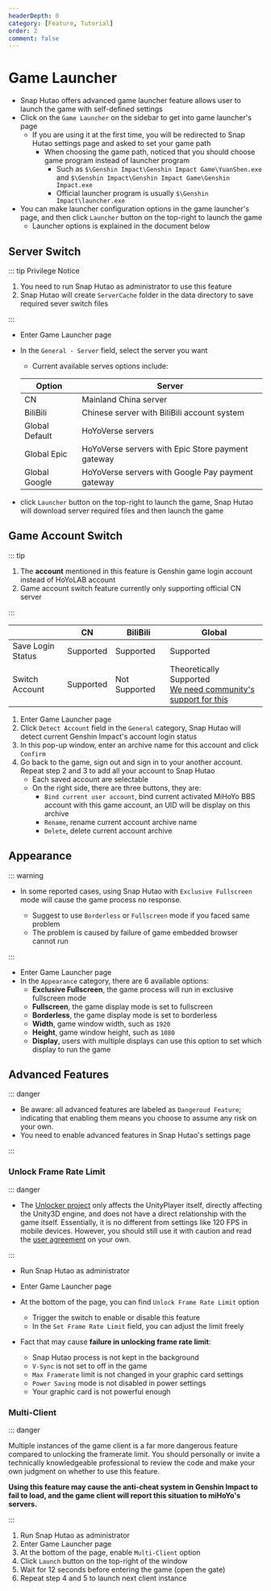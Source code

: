```yaml
---
headerDepth: 0
category: [Feature, Tutorial]
order: 2
comment: false
---
```


# Game Launcher

- Snap Hutao offers advanced game launcher feature allows user to launch the game with self-defined settings
- Click on the `Game Launcher` on the sidebar to get into game launcher's page
  - If you are using it at the first time, you will be redirected to Snap Hutao settings page and asked to set your game path
    - When choosing the game path, noticed that you should choose game program instead of launcher program
      - Such as `$\Genshin Impact\Genshin Impact Game\YuanShen.exe` and `$\Genshin Impact\Genshin Impact Game\Genshin Impact.exe`
      - Official launcher program is usually `$\Genshin Impact\launcher.exe`
- You can make launcher configuration options in the game launcher's page, and then click `Launcher` button on the top-right to launch the game
  - Launcher options is explained in the document below

## Server Switch

::: tip Privilege Notice

1. You need to run Snap Hutao as administrator to use this feature
2. Snap Hutao will create `ServerCache` folder in the data directory to save required sever switch files

:::

- Enter Game Launcher page
- In the `General - Server` field, select the server you want

  - Current available serves options include:

  | Option         | Server                                            |
  | -------------- | ------------------------------------------------- |
  | CN             | Mainland China server                             |
  | BiliBili       | Chinese server with BiliBili account system       |
  | Global Default | HoYoVerse servers                                 |
  | Global Epic    | HoYoVerse servers with Epic Store payment gateway |
  | Global Google  | HoYoVerse servers with Google Pay payment gateway |

- click `Launcher` button on the top-right to launch the game, Snap Hutao will download server required files and then launch the game

## Game Account Switch

::: tip

1. The **account** mentioned in this feature is Genshin game login account instead of HoYoLAB account
2. Game account switch feature currently only supporting official CN server

:::

|                   | CN        | BiliBili      | Global                                                                                                                   |
| ----------------- | --------- | ------------- | ------------------------------------------------------------------------------------------------------------------------ |
| Save Login Status | Supported | Supported     | Supported                                                                                                                |
| Switch Account    | Supported | Not Supported | Theoretically Supported <br/>[We need community's support for this](https://github.com/DGP-Studio/Snap.Hutao/issues/638) |

1. Enter Game Launcher page
2. Click `Detect Account` field in the `General` category, Snap Hutao will detect current Genshin Impact's account login status
3. In this pop-up window, enter an archive name for this account and click `Confirm`
4. Go back to the game, sign out and sign in to your another account. Repeat step 2 and 3 to add all your account to Snap Hutao
   - Each saved account are selectable
   - On the right side, there are three buttons, they are:
     - `Bind current user account`, bind current activated MiHoYo BBS account with this game account, an UID will be display on this archive
     - `Rename`, rename current account archive name
     - `Delete`, delete current account archive

## Appearance

::: warning

- In some reported cases, using Snap Hutao with `Exclusive Fullscreen` mode will cause the game process no response.

  - Suggest to use `Borderless` or `Fullscreen` mode if you faced same problem
  - The problem is caused by failure of game embedded browser cannot run

:::

- Enter Game Launcher page
- In the `Appearance` category, there are 6 available options:
  - **Exclusive Fullscreen**, the game process will run in exclusive fullscreen mode
  - **Fullscreen**, the game display mode is set to fullscreen
  - **Borderless**, the game display mode is set to borderless
  - **Width**, game window width, such as `1920`
  - **Height**, game window height, such as `1080`
  - **Display**, users with multiple displays can use this option to set which display to run the game

## Advanced Features

::: danger

- Be aware: all advanced features are labeled as `Dangeroud Feature`; indicating that enabling them means you choose
  to assume any risk on your own.
- You need to enable advanced features in Snap Hutao's settings page

:::

### Unlock Frame Rate Limit

::: danger

- The [Unlocker project](https://github.com/DGP-Studio/Unlocker) only affects the UnityPlayer itself, directly affecting
  the Unity3D engine, and does not have a direct relationship with the game itself. Essentially, it is no different from
  settings like 120 FPS in mobile devices. However, you should still use it with caution and read the [user agreement](../statements/tos.md)
  on your own.

:::

- Run Snap Hutao as administrator
- Enter Game Launcher page
- At the bottom of the page, you can find `Unlock Frame Rate Limit` option

  - Trigger the switch to enable or disable this feature
  - In the `Set Frame Rate Limit` field, you can adjust the limit freely

- Fact that may cause **failure in unlocking frame rate limit**:
  - Snap Hutao process is not kept in the background
  - `V-Sync` is not set to off in the game
  - `Max Framerate` limit is not changed in your graphic card settings
  - `Power Saving` mode is not disabled in power settings
  - Your graphic card is not powerful enough

### Multi-Client

::: danger

Multiple instances of the game client is a far more dangerous feature compared to unlocking the framerate limit.
You should personally or invite a technically knowledgeable professional to review the code and make your own judgment
on whether to use this feature.

**Using this feature may cause the anti-cheat system in Genshin Impact to fail to load, and the game client will report
this situation to miHoYo's servers.**

:::

1. Run Snap Hutao as administrator
2. Enter Game Launcher page
3. At the bottom of the page, enable `Multi-Client` option
4. Click `Launch` button on the top-right of the window
5. Wait for 12 seconds before entering the game (open the gate)
6. Repeat step 4 and 5 to launch next client instance
